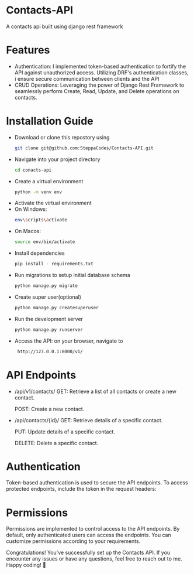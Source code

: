 # Contacts-API
A contacts api built using django rest framework

# Features 
- Authentication: I implemented token-based authentication to fortify the API against unauthorized access. Utilizing DRF's authentication classes, i ensure secure communication between clients and the API
- CRUD Operations: Leveraging the power of Django Rest Framework to seamlessly perform Create, Read, Update, and Delete operations on contacts.

# Installation Guide

- Download or clone this repostory using
  ```sh
  git clone git@github.com:SteppaCodes/Contacts-API.git
- Navigate into your project directory
  ```sh
  cd conacts-api
- Create a virtual environment
  ```sh
  python -m venv env
- Activate the virtual environment
- On Windows:
  ```sh
  env\scripts\activate
- On Macos:
  ```sh 
  source env/bin/activate
- Install dependencies
  ```sh
  pip install - requirements.txt
- Run migrations to setup initial database schema
  ```sh
  python manage.py migrate
- Create super user(optional)
  ```sh
  python manage.py createsuperuser
- Run the development server
  ```sh
  python manage.py runserver
- Access the API: on your browser, navigate to
   ``` sh
    http://127.0.0.1:8000/v1/

# API Endpoints
- /api/v1/contacts/
  GET: Retrieve a list of all contacts or create a new contact.
  
  POST: Create a new contact.
  
- /api/contacts/{id}/
  GET: Retrieve details of a specific contact.
  
  PUT: Update details of a specific contact.
  
  DELETE: Delete a specific contact.

# Authentication
Token-based authentication is used to secure the API endpoints. To access protected endpoints, include the token in the request headers:

# Permissions
Permissions are implemented to control access to the API endpoints. By default, only authenticated users can access the endpoints. You can customize permissions according to your requirements.

Congratulations! You've successfully set up the Contacts API. If you encounter any issues or have any questions, feel free to reach out to me. Happy coding! 🚀
